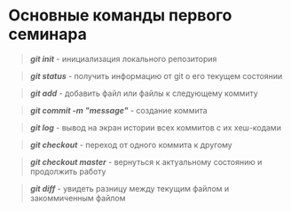 # Основные команды первого семинара

> ***git init*** - инициализация локального репозитория

> ***git status*** - получить информацию от git о его текущем состоянии

> ***git add*** - добавить файл или файлы к следующему коммиту

> ***git commit -m "message"*** - создание коммита

> ***git log*** - вывод на экран истории всех коммитов с их хеш-кодами

> ***git checkout*** - переход от одного коммита к другому

> ***git checkout master*** - вернуться к актуальному состоянию и продолжить работу

> ***git diff*** - увидеть разницу между текущим файлом и закоммиченным файлом